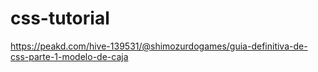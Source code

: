 # css-tutorial

https://peakd.com/hive-139531/@shimozurdogames/guia-definitiva-de-css-parte-1-modelo-de-caja
